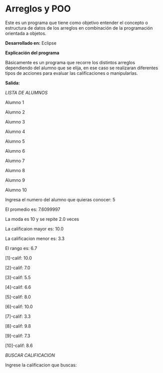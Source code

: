# Arreglos y POO

Este es un programa que tiene como objetivo entender el concepto o estructura de datos de los arreglos en combinación de la programación orientada a objetos.

__Desarrollado en:__ Eclipse

__Explicación del programa__

Básicamente es un programa que recorre los distintos arreglos dependiendo del alumno que se elija, 
en ese caso se realizaran diferentes tipos de acciones para evaluar las calificaciones o manipularlas.

__Salida:__

*LISTA DE ALUMNOS* 

Alumno 1

Alumno 2

Alumno 3

Alumno 4

Alumno 5

Alumno 6

Alumno 7

Alumno 8

Alumno 9

Alumno 10

Ingresa el numero del alumno que quieras conocer: 5

El promedio es: 7.6099997

La moda es 10 y se repite 2.0 veces

La calificaion mayor es: 10.0

La calificacion menor es: 3.3

El rango es: 6.7

[1]-calif: 10.0

[2]-calif: 7.0

[3]-calif: 5.5

[4]-calif: 6.6

[5]-calif: 8.0

[6]-calif: 10.0

[7]-calif: 3.3

[8]-calif: 9.8

[9]-calif: 7.3

[10]-calif: 8.6

*BUSCAR CALIFICACION*

Ingrese la calificacion que buscas: 

